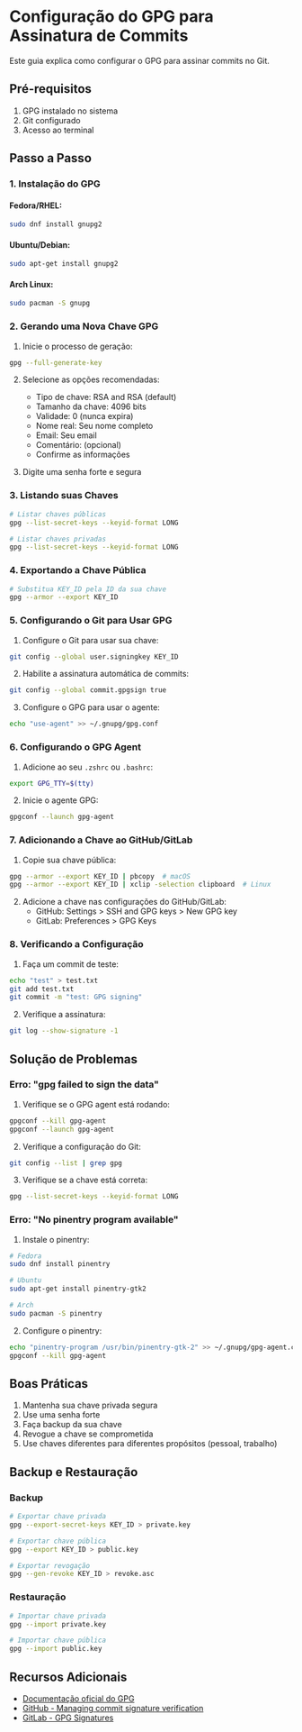 # Configuração do GPG para Assinatura de Commits

Este guia explica como configurar o GPG para assinar commits no Git.

## Pré-requisitos

1. GPG instalado no sistema
2. Git configurado
3. Acesso ao terminal

## Passo a Passo

### 1. Instalação do GPG

#### Fedora/RHEL:
```bash
sudo dnf install gnupg2
```

#### Ubuntu/Debian:
```bash
sudo apt-get install gnupg2
```

#### Arch Linux:
```bash
sudo pacman -S gnupg
```

### 2. Gerando uma Nova Chave GPG

1. Inicie o processo de geração:
```bash
gpg --full-generate-key
```

2. Selecione as opções recomendadas:
   - Tipo de chave: RSA and RSA (default)
   - Tamanho da chave: 4096 bits
   - Validade: 0 (nunca expira)
   - Nome real: Seu nome completo
   - Email: Seu email
   - Comentário: (opcional)
   - Confirme as informações

3. Digite uma senha forte e segura

### 3. Listando suas Chaves

```bash
# Listar chaves públicas
gpg --list-secret-keys --keyid-format LONG

# Listar chaves privadas
gpg --list-secret-keys --keyid-format LONG
```

### 4. Exportando a Chave Pública

```bash
# Substitua KEY_ID pela ID da sua chave
gpg --armor --export KEY_ID
```

### 5. Configurando o Git para Usar GPG

1. Configure o Git para usar sua chave:
```bash
git config --global user.signingkey KEY_ID
```

2. Habilite a assinatura automática de commits:
```bash
git config --global commit.gpgsign true
```

3. Configure o GPG para usar o agente:
```bash
echo "use-agent" >> ~/.gnupg/gpg.conf
```

### 6. Configurando o GPG Agent

1. Adicione ao seu `.zshrc` ou `.bashrc`:
```bash
export GPG_TTY=$(tty)
```

2. Inicie o agente GPG:
```bash
gpgconf --launch gpg-agent
```

### 7. Adicionando a Chave ao GitHub/GitLab

1. Copie sua chave pública:
```bash
gpg --armor --export KEY_ID | pbcopy  # macOS
gpg --armor --export KEY_ID | xclip -selection clipboard  # Linux
```

2. Adicione a chave nas configurações do GitHub/GitLab:
   - GitHub: Settings > SSH and GPG keys > New GPG key
   - GitLab: Preferences > GPG Keys

### 8. Verificando a Configuração

1. Faça um commit de teste:
```bash
echo "test" > test.txt
git add test.txt
git commit -m "test: GPG signing"
```

2. Verifique a assinatura:
```bash
git log --show-signature -1
```

## Solução de Problemas

### Erro: "gpg failed to sign the data"

1. Verifique se o GPG agent está rodando:
```bash
gpgconf --kill gpg-agent
gpgconf --launch gpg-agent
```

2. Verifique a configuração do Git:
```bash
git config --list | grep gpg
```

3. Verifique se a chave está correta:
```bash
gpg --list-secret-keys --keyid-format LONG
```

### Erro: "No pinentry program available"

1. Instale o pinentry:
```bash
# Fedora
sudo dnf install pinentry

# Ubuntu
sudo apt-get install pinentry-gtk2

# Arch
sudo pacman -S pinentry
```

2. Configure o pinentry:
```bash
echo "pinentry-program /usr/bin/pinentry-gtk-2" >> ~/.gnupg/gpg-agent.conf
gpgconf --kill gpg-agent
```

## Boas Práticas

1. Mantenha sua chave privada segura
2. Use uma senha forte
3. Faça backup da sua chave
4. Revogue a chave se comprometida
5. Use chaves diferentes para diferentes propósitos (pessoal, trabalho)

## Backup e Restauração

### Backup
```bash
# Exportar chave privada
gpg --export-secret-keys KEY_ID > private.key

# Exportar chave pública
gpg --export KEY_ID > public.key

# Exportar revogação
gpg --gen-revoke KEY_ID > revoke.asc
```

### Restauração
```bash
# Importar chave privada
gpg --import private.key

# Importar chave pública
gpg --import public.key
```

## Recursos Adicionais

- [Documentação oficial do GPG](https://gnupg.org/documentation/)
- [GitHub - Managing commit signature verification](https://docs.github.com/en/authentication/managing-commit-signature-verification)
- [GitLab - GPG Signatures](https://docs.gitlab.com/ee/user/project/repository/gpg_signed_commits/)
